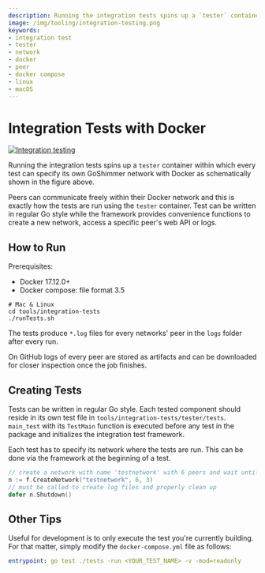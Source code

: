 ```yaml
---
description: Running the integration tests spins up a `tester` container within which every test can specify its own GoShimmer network with Docker.
image: /img/tooling/integration-testing.png
keywords:
- integration test
- tester
- network
- docker
- peer
- docker compose
- linux
- macOS
---
```

# Integration Tests with Docker

[![Integration testing](/img/tooling/integration-testing.png "Integration testing")](/img/tooling/integration-testing.png)

Running the integration tests spins up a `tester` container within which every test can specify its own GoShimmer network with Docker as schematically shown in the figure above.

Peers can communicate freely within their Docker network and this is exactly how the tests are run using the `tester` container.
Test can be written in regular Go style while the framework provides convenience functions to create a new network, access a specific peer's web API or logs.

## How to Run

Prerequisites: 
- Docker 17.12.0+
- Docker compose: file format 3.5

```shell
# Mac & Linux
cd tools/integration-tests
./runTests.sh
```
The tests produce `*.log` files for every networks' peer in the `logs` folder after every run.

On GitHub logs of every peer are stored as artifacts and can be downloaded for closer inspection once the job finishes.

## Creating Tests

Tests can be written in regular Go style. Each tested component should reside in its own test file in `tools/integration-tests/tester/tests`.
`main_test` with its `TestMain` function is executed before any test in the package and initializes the integration test framework.

Each test has to specify its network where the tests are run. This can be done via the framework at the beginning of a test.
```go
// create a network with name 'testnetwork' with 6 peers and wait until every peer has at least 3 neighbors
n := f.CreateNetwork("testnetwork", 6, 3)
// must be called to create log files and properly clean up
defer n.Shutdown() 
```

## Other Tips

Useful for development is to only execute the test you're currently building. For that matter, simply modify the `docker-compose.yml` file as follows:
```yaml
entrypoint: go test ./tests -run <YOUR_TEST_NAME> -v -mod=readonly
```